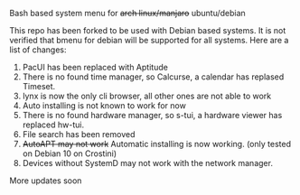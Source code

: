Bash based system menu for ~~arch linux/manjaro~~ ubuntu/debian

This repo has been forked to be used with Debian based systems. It is not verified that bmenu for debian will be supported for all systems. Here are a list of changes:

1. PacUI has been replaced with Aptitude
2. There is no found time manager, so Calcurse, a calendar has replased Timeset.
3. lynx is now the only cli browser, all other ones are not able to work
4. Auto installing is not known to work for now
5. There is no found hardware manager, so s-tui, a hardware viewer has replaced hw-tui.
6. File search has been removed
7. ~~AutoAPT may not work~~ Automatic installing is now working. (only tested on Debian 10 on Crostini)
8. Devices without SystemD may not work with the network manager.


More updates soon
